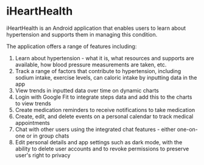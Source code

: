 # iHeartHealth

iHeartHealth is an Android application that enables users to learn about hypertension and supports them in managing this condition.

The application offers a range of features including:

  1. Learn about hypertension - what it is, what resources and supports are available, how blood pressure measurements are taken, etc.
  2. Track a range of factors that contribute to hypertension, including sodium intake, exercise levels, can caloric intake by inputting data in the app
  3. View trends in inputted data over time on dynamic charts
  4. Login with Google Fit to integrate steps data and add this to the charts to view trends
  5. Create medication reminders to receive notifications to take medication
  6. Create, edit, and delete events on a personal calendar to track medical appointments
  7. Chat with other users using the integrated chat features - either one-on-one or in group chats
  8. Edit personal details and app settings such as dark mode, with the ability to delete user accounts and to revoke permissions to preserve user's right to privacy
